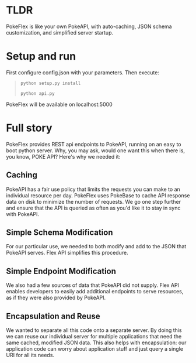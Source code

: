# TLDR 

PokeFlex is like your own PokeAPI, with auto-caching,
JSON schema customization, and simplified server startup.

# Setup and run
First configure config.json with your parameters. Then execute:
>`python setup.py install`
>
>`python api.py`

PokeFlex will be available on localhost:5000

# Full story
PokeFlex provides REST api endpoints to PokeAPI, running on an easy to
boot python server. Why, you may ask, would one want this when there is, you know, 
POKE API? Here's why we needed it:

## Caching
PokeAPI has a fair use policy that limits the requests you can
make to an individual resource per day. PokeFlex uses PokeBase to cache 
API response data on disk to minimize the number of requests. We go one step
further and ensure that the API is queried as often as you'd like it to stay
in sync with PokeAPI. 

## Simple Schema Modification
For our particular use, we needed to both modify and add to the JSON that
PokeAPI serves. Flex API simplifies this procedure.

## Simple Endpoint Modification
We also had a few sources of data that PokeAPI did not supply. Flex API enables
developers to easily add additional endpoints to serve resources, as if they
were also provided by PokeAPI.

## Encapsulation and Reuse
We wanted to separate all this code onto a separate server. By doing this we
can reuse our individual server for multiple applications that need the same
cached, modified JSON data. This also helps with encapsulation: our application
code can worry about application stuff and just query a single URI for all its 
needs.



